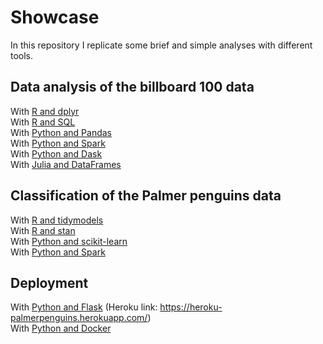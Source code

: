 # Showcase

In this repository I replicate some brief and simple analyses with different tools.

## Data analysis of the billboard 100 data

With [R and dplyr](billb100_R_dplyr.Rmd)<br />
With [R and SQL](billb100_R_SQL.Rmd)<br />
With [Python and Pandas](billb100_Python_Pandas.ipynb)<br />
With [Python and Spark](billb100_Python_Pyspark.ipynb)<br />
With [Python and Dask](billb100_Python_Dask.ipynb)<br />
With [Julia and DataFrames](billb100_Julia_DataFrames.jl)<br />

## Classification of the Palmer penguins data

With [R and tidymodels](PalmerPenguins_R_tidymodels.Rmd)<br />
With [R and stan](PalmerPenguins_R_stan.Rmd)<br />
With [Python and scikit-learn](PalmerPenguins_Python_scikit-learn.ipynb)<br />
With [Python and Spark](PalmerPenguins_Python_pyspark.ipynb)<br />

## Deployment

With [Python and Flask](deployment/) (Heroku link: https://heroku-palmerpenguins.herokuapp.com/)<br />
With [Python and Docker](deployment_docker/)<br />